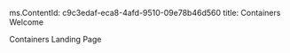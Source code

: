 ms.ContentId: c9c3edaf-eca8-4afd-9510-09e78b46d560
title: Containers Welcome


Containers Landing Page